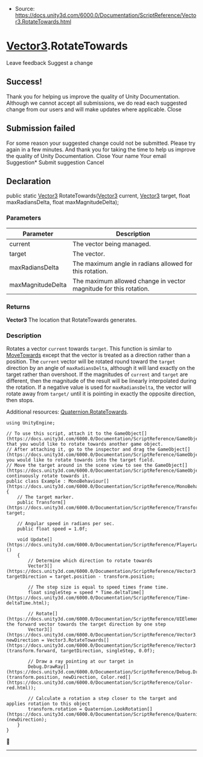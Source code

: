 * Source: https://docs.unity3d.com/6000.0/Documentation/ScriptReference/Vector3.RotateTowards.html

#  [Vector3](https://docs.unity3d.com/6000.0/Documentation/ScriptReference/Vector3.html).RotateTowards
Leave feedback
Suggest a change
## Success!
Thank you for helping us improve the quality of Unity Documentation. Although we cannot accept all submissions, we do read each suggested change from our users and will make updates where applicable.
Close
## Submission failed
For some reason your suggested change could not be submitted. Please <a>try again</a> in a few minutes. And thank you for taking the time to help us improve the quality of Unity Documentation.
Close
Your name Your email Suggestion* Submit suggestion
Cancel
## Declaration
public static [Vector3](https://docs.unity3d.com/6000.0/Documentation/ScriptReference/Vector3.html) RotateTowards([Vector3](https://docs.unity3d.com/6000.0/Documentation/ScriptReference/Vector3.html) current, [Vector3](https://docs.unity3d.com/6000.0/Documentation/ScriptReference/Vector3.html) target, float maxRadiansDelta, float maxMagnitudeDelta); 
### Parameters
Parameter | Description  
---|---  
current | The vector being managed.  
target | The vector.  
maxRadiansDelta | The maximum angle in radians allowed for this rotation.  
maxMagnitudeDelta | The maximum allowed change in vector magnitude for this rotation.  
### Returns
**Vector3** The location that RotateTowards generates. 
### Description
Rotates a vector `current` towards `target`.
This function is similar to [MoveTowards](https://docs.unity3d.com/6000.0/Documentation/ScriptReference/Vector3.MoveTowards.html) except that the vector is treated as a direction rather than a position. The `current` vector will be rotated round toward the `target` direction by an angle of `maxRadiansDelta`, although it will land exactly on the target rather than overshoot. If the magnitudes of `current` and `target` are different, then the magnitude of the result will be linearly interpolated during the rotation. If a negative value is used for `maxRadiansDelta`, the vector will rotate away from `target/` until it is pointing in exactly the opposite direction, then stops.  
  
  
Additional resources: [Quaternion.RotateTowards](https://docs.unity3d.com/6000.0/Documentation/ScriptReference/Quaternion.RotateTowards.html).
```
using UnityEngine;  
  
// To use this script, attach it to the GameObject[](https://docs.unity3d.com/6000.0/Documentation/ScriptReference/GameObject.html) that you would like to rotate towards another game object.
// After attaching it, go to the inspector and drag the GameObject[](https://docs.unity3d.com/6000.0/Documentation/ScriptReference/GameObject.html) you would like to rotate towards into the target field.
// Move the target around in the scene view to see the GameObject[](https://docs.unity3d.com/6000.0/Documentation/ScriptReference/GameObject.html) continuously rotate towards it.
public class Example : MonoBehaviour[](https://docs.unity3d.com/6000.0/Documentation/ScriptReference/MonoBehaviour.html)
{
    // The target marker.
    public Transform[](https://docs.unity3d.com/6000.0/Documentation/ScriptReference/Transform.html) target;  
  
    // Angular speed in radians per sec.
    public float speed = 1.0f;  
  
    void Update[](https://docs.unity3d.com/6000.0/Documentation/ScriptReference/PlayerLoop.Update.html)()
    {
        // Determine which direction to rotate towards
        Vector3[](https://docs.unity3d.com/6000.0/Documentation/ScriptReference/Vector3.html) targetDirection = target.position - transform.position;  
  
        // The step size is equal to speed times frame time.
        float singleStep = speed * Time.deltaTime[](https://docs.unity3d.com/6000.0/Documentation/ScriptReference/Time-deltaTime.html);  
  
        // Rotate[](https://docs.unity3d.com/6000.0/Documentation/ScriptReference/UIElements.Rotate.html) the forward vector towards the target direction by one step
        Vector3[](https://docs.unity3d.com/6000.0/Documentation/ScriptReference/Vector3.html) newDirection = Vector3.RotateTowards[](https://docs.unity3d.com/6000.0/Documentation/ScriptReference/Vector3.RotateTowards.html)(transform.forward, targetDirection, singleStep, 0.0f);  
  
        // Draw a ray pointing at our target in
        Debug.DrawRay[](https://docs.unity3d.com/6000.0/Documentation/ScriptReference/Debug.DrawRay.html)(transform.position, newDirection, Color.red[](https://docs.unity3d.com/6000.0/Documentation/ScriptReference/Color-red.html));  
  
        // Calculate a rotation a step closer to the target and applies rotation to this object
        transform.rotation = Quaternion.LookRotation[](https://docs.unity3d.com/6000.0/Documentation/ScriptReference/Quaternion.LookRotation.html)(newDirection);
    }
}

```

* * *
